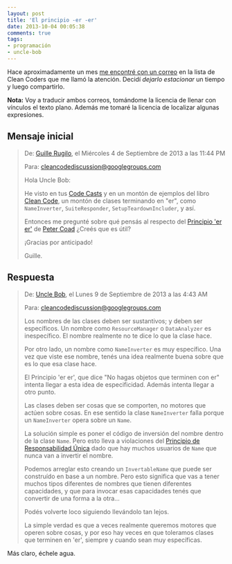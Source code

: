 ```yaml
---
layout: post
title: 'El principio -er -er'
date: 2013-10-04 00:05:38
comments: true
tags:
- programación
- uncle-bob
---
```


Hace aproximadamente un mes [me encontré con un correo][mensaje] en la lista de Clean Coders que me llamó la atención. Decidí *dejarlo estacionar* un tiempo y luego compartirlo.

**Nota:** Voy a traducir ambos correos, tomándome la licencia de llenar con vínculos el texto plano. Además me tomaré la licencia de localizar algunas expresiones.

## Mensaje inicial

> De: [Guille Rugilo][guillerugilo], el Miércoles 4 de Septiembre de 2013 a las 11:44 PM
>
>
> Para: cleancodediscussion@googlegroups.com
>
>
> Hola Uncle Bob:
>
>
> He visto en tus [Code Casts][codecasts] y en un montón de ejemplos del libro [Clean Code][cleancode], un montón de clases terminando en "er", como `NameInverter`, `SuiteResponder`, `SetupTeardownIncluder`, y así.
>
>
> Entonces me pregunté sobre qué pensás al respecto del [Principio 'er er'][principioerer] de [Peter Coad][petercoad] ¿Creés que es útil?
>
>
> ¡Gracias por anticipado!
>
>
> Guille.

## Respuesta

> De: [Uncle Bob][unclebob], el Lunes 9 de Septiembre de 2013 a las 4:43 AM
>
>
> Para: cleancodediscussion@googlegroups.com
>
>
> Los nombres de las clases deben ser sustantivos; y deben ser específicos. Un nombre como `ResourceManager` o `DataAnalyzer` es inespecífico. El nombre realmente no te dice lo que la clase hace.
>
>
> Por otro lado, un nombre como `NameInverter` es muy específico. Una vez que viste ese nombre, tenés una idea realmente buena sobre que es lo que esa clase hace.
>
>
> El Principio 'er er', que dice "No hagas objetos que terminen con er" intenta llegar a esta idea de especificidad. Además intenta llegar a otro punto.
>
>
> Las clases deben ser cosas que se comporten, no motores que actúen sobre cosas. En ese sentido la clase `NameInverter` falla porque un `NameInverter` opera sobre un `Name`.
>
>
> La solución simple es poner el código de inversión del nombre dentro de la clase `Name`. Pero esto lleva a violaciones del [Principio de Responsabilidad Única][srp] dado que hay muchos usuarios de `Name` que nunca van a invertir el nombre.
>
>
> Podemos arreglar esto creando un `InvertableName` que puede ser construído en base a un nombre. Pero esto significa que vas a tener muchos tipos diferentes de nombres que tienen diferentes capacidades, y que para invocar esas capacidades tenés que convertir de una forma a la otra...
>
>
> Podés volverte loco siguiendo llevándolo tan lejos.
>
>
> La simple verdad es que a veces realmente queremos motores que operen sobre cosas, y por eso hay veces en que toleramos clases que terminen en 'er', siempre y cuando sean muy específicas.

Más claro, échele agua.

[mensaje]: https://groups.google.com/forum/#!searchin/clean-code-discussion/principle/clean-code-discussion/ysTOZBieHAM/LfiJBojjx-8J
[codecasts]: http://www.cleancoders.com/
[cleancode]: http://www.amazon.es/Clean-code-Handbook-Software-Craftsmanship/dp/0132350882
[principioerer]: http://objology.blogspot.com.ar/2011/09/one-of-best-bits-of-programming-advice.html
[petercoad]: http://en.wikipedia.org/wiki/Peter_Coad
[srp]: https://docs.google.com/file/d/0ByOwmqah_nuGNHEtcU5OekdDMkk/edit?usp=drive_web
[guillerugilo]: https://twitter.com/guillerugilo
[unclebob]: https://twitter.com/unclebobmartin